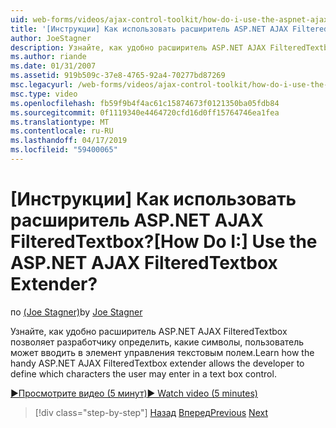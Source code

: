 ```yaml
---
uid: web-forms/videos/ajax-control-toolkit/how-do-i-use-the-aspnet-ajax-filteredtextbox-extender
title: '[Инструкции] Как использовать расширитель ASP.NET AJAX FilteredTextbox? | Документы Майкрософт'
author: JoeStagner
description: Узнайте, как удобно расширитель ASP.NET AJAX FilteredTextbox позволяет разработчику определить, какие символы, пользователь может вводить в элемент управления текстовым полем.
ms.author: riande
ms.date: 01/31/2007
ms.assetid: 919b509c-37e8-4765-92a4-70277bd87269
msc.legacyurl: /web-forms/videos/ajax-control-toolkit/how-do-i-use-the-aspnet-ajax-filteredtextbox-extender
msc.type: video
ms.openlocfilehash: fb59f9b4f4ac61c15874673f0121350ba05fdb84
ms.sourcegitcommit: 0f1119340e4464720cfd16d0ff15764746ea1fea
ms.translationtype: MT
ms.contentlocale: ru-RU
ms.lasthandoff: 04/17/2019
ms.locfileid: "59400065"
---
```

# <a name="how-do-i-use-the-aspnet-ajax-filteredtextbox-extender"></a><span data-ttu-id="8e646-104">[Инструкции] Как использовать расширитель ASP.NET AJAX FilteredTextbox?</span><span class="sxs-lookup"><span data-stu-id="8e646-104">[How Do I:] Use the ASP.NET AJAX FilteredTextbox Extender?</span></span>

<span data-ttu-id="8e646-105">по [(Joe Stagner)](https://github.com/JoeStagner)</span><span class="sxs-lookup"><span data-stu-id="8e646-105">by [Joe Stagner](https://github.com/JoeStagner)</span></span>

<span data-ttu-id="8e646-106">Узнайте, как удобно расширитель ASP.NET AJAX FilteredTextbox позволяет разработчику определить, какие символы, пользователь может вводить в элемент управления текстовым полем.</span><span class="sxs-lookup"><span data-stu-id="8e646-106">Learn how the handy ASP.NET AJAX FilteredTextbox extender allows the developer to define which characters the user may enter in a text box control.</span></span>

[<span data-ttu-id="8e646-107">&#9654;Просмотрите видео (5 минут)</span><span class="sxs-lookup"><span data-stu-id="8e646-107">&#9654; Watch video (5 minutes)</span></span>](https://channel9.msdn.com/Blogs/ASP-NET-Site-Videos/how-do-i-use-the-aspnet-ajax-filteredtextbox-extender)

> [!div class="step-by-step"]
> <span data-ttu-id="8e646-108">[Назад](how-do-i-use-the-aspnet-ajax-dynamicpopulate-extender.md)
> [Вперед](how-do-i-use-the-aspnet-ajax-hovermenu-extender.md)</span><span class="sxs-lookup"><span data-stu-id="8e646-108">[Previous](how-do-i-use-the-aspnet-ajax-dynamicpopulate-extender.md)
[Next](how-do-i-use-the-aspnet-ajax-hovermenu-extender.md)</span></span>
